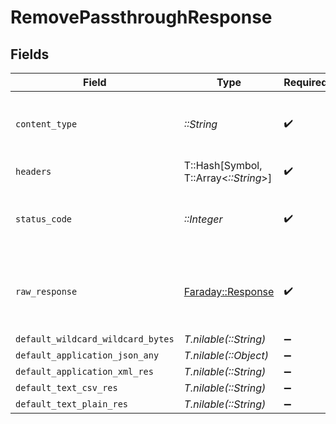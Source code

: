 # RemovePassthroughResponse


## Fields

| Field                                                                       | Type                                                                        | Required                                                                    | Description                                                                 |
| --------------------------------------------------------------------------- | --------------------------------------------------------------------------- | --------------------------------------------------------------------------- | --------------------------------------------------------------------------- |
| `content_type`                                                              | *::String*                                                                  | :heavy_check_mark:                                                          | HTTP response content type for this operation                               |
| `headers`                                                                   | T::Hash[Symbol, T::Array<*::String*>]                                       | :heavy_check_mark:                                                          | N/A                                                                         |
| `status_code`                                                               | *::Integer*                                                                 | :heavy_check_mark:                                                          | HTTP response status code for this operation                                |
| `raw_response`                                                              | [Faraday::Response](https://www.rubydoc.info/gems/faraday/Faraday/Response) | :heavy_check_mark:                                                          | Raw HTTP response; suitable for custom response parsing                     |
| `default_wildcard_wildcard_bytes`                                           | *T.nilable(::String)*                                                       | :heavy_minus_sign:                                                          | Successful                                                                  |
| `default_application_json_any`                                              | *T.nilable(::Object)*                                                       | :heavy_minus_sign:                                                          | Successful                                                                  |
| `default_application_xml_res`                                               | *T.nilable(::String)*                                                       | :heavy_minus_sign:                                                          | Successful                                                                  |
| `default_text_csv_res`                                                      | *T.nilable(::String)*                                                       | :heavy_minus_sign:                                                          | Successful                                                                  |
| `default_text_plain_res`                                                    | *T.nilable(::String)*                                                       | :heavy_minus_sign:                                                          | Successful                                                                  |